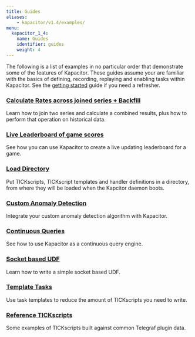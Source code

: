 ```yaml
---
title: Guides
aliases:
    - kapacitor/v1.4/examples/
menu:
  kapacitor_1_4:
    name: Guides
    identifier: guides
    weight: 4
---
```


The following is a list of examples in no particular order that demonstrate some of the features of Kapacitor.
These guides assume your are familiar with the basics of defining, recording, replaying and enabling tasks within Kapacitor.
See the [getting started](/kapacitor/v1.4/introduction/getting_started/) guide if you need a refresher.

### [Calculate Rates across joined series + Backfill](/kapacitor/v1.4/guides/join_backfill/)

Learn how to join two series and calculate a combined results, plus how to perform that operation on historical data.

### [Live Leaderboard of game scores](/kapacitor/v1.4/guides/live_leaderboard/)

See how you can use Kapacitor to create a live updating leaderboard for a game.

### [Load Directory](/kapacitor/v1.4/guides/load_directory/)

Put TICKscripts, TICKscript templates and handler definitions in a directory,
from where they will be loaded when the Kapcitor daemon boots.

### [Custom Anomaly Detection](/kapacitor/v1.4/guides/anomaly_detection/)

Integrate your custom anomaly detection algorithm with Kapacitor.

### [Continuous Queries](/kapacitor/v1.4/guides/continuous_queries/)

See how to use Kapacitor as a continuous query engine.

### [Socket based UDF](/kapacitor/v1.4/guides/socket_udf/)

Learn how to write a simple socket based UDF.

### [Template Tasks](/kapacitor/v1.4/guides/template_tasks/)

Use task templates to reduce the amount of TICKscripts you need to write.

### [Reference TICKscripts](/kapacitor/v1.4/guides/reference_scripts/)

Some examples of TICKscripts built against common Telegraf plugin data.
